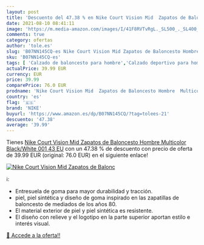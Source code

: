 ```yaml
---
layout: post
title: 'Descuento del 47.38 % en Nike Court Vision Mid  Zapatos de Balonc'
date: 2021-08-10 08:41:11
image: 'https://m.media-amazon.com/images/I/41F8RVTvRgL._SL500_._SL400_.jpg'
comments: true
category: ofertas
author: 'tole.es'
slug: 'B07NN145CQ-es Nike Court Vision Mid Zapatos de Baloncesto Hombre...'
sku: 'B07NN145CQ-es'
tags: [ 'Calzado de baloncesto para hombre','Calzado deportivo para hombre','Zapatillas y calzado deportivo para hombre','Zapatos','Zapatos para hombre','Zapatos y complementos','nike','zapatos', ]
actualPrice: 39.99 EUR
currency: EUR
price: 39.99
comparePrice: 76.0 EUR
prodname: 'Nike Court Vision Mid  Zapatos de Baloncesto Hombre  Multicolor  Black/White 001   43 EU'
country: 'es'
flag: '🇪🇸'
brand: 'NIKE'
buyurl: 'https://www.amazon.es/dp/B07NN145CQ/?tag=tolees-21'
descuento: '47.38'
average: '39.99'
---
```


Tienes [Nike Court Vision Mid  Zapatos de Baloncesto Hombre  Multicolor  Black/White 001   43 EU](https://www.amazon.es/dp/B07NN145CQ/?tag=tolees-21) con un 47.38 % de descuento con precio de oferta de 39.99 EUR (original: 76.0 EUR) en el siguiente enlace!

[![Nike Court Vision Mid  Zapatos de Balonc](https://m.media-amazon.com/images/I/41F8RVTvRgL._SL500_._SL400_.jpg)](https://www.amazon.es/dp/B07NN145CQ/?tag=tolees-21)

ℹ️:

- Entresuela de goma para mayor durabilidad y tracción.
- piel, piel sintética y diseño de goma inspirado en las zapatillas de baloncesto de mediados de los años 80.
- El material exterior de piel y piel sintética es resistente.
- El diseño con relieve y el logotipo en la parte superior aportan estilo e interés visual.

[🛒 Accede a la oferta!!](https://www.amazon.es/dp/B07NN145CQ/?tag=tolees-21)
